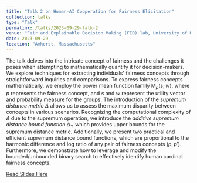 ```yaml
---
title: "Talk 2 on Human-AI Cooperation for Fairness Elicitation"
collection: talks
type: "Talk"
permalink: /talks/2023-09-29-talk-2
venue: "Fair and Explainable Decision Making (FED) lab, University of Massachusetts Amherst"
date: 2023-09-29
location: "Amherst, Massachusetts"
---
```



The talk delves into the intricate concept of fairness and the challenges it poses when attempting to mathematically quantify it for decision-makers. We explore techniques for extracting individuals' fairness concepts through straightforward inquiries and comparisons. To express fairness concepts mathematically, we employ the power mean function family $\text{M}_{p}(s; w)$, where $p$ represents the fairness concept, and $s$ and $w$ represent the utility vector and probability measure for the groups. The introduction of the *supremum distance metric* $\Delta$ allows us to assess the maximum disparity between concepts in various scenarios. Recognizing the computational complexity of $\Delta$ due to the supremum operation, we introduce the *additive supremum distance bound function* $\Delta_{\uparrow}$ which provides upper bounds for the supremum distance metric. Additionally, we present two practical and efficient supremum distance bound functions, which are proportional to the harmonic difference and log ratio of any pair of fairness concepts ($p, p'$). Furthermore, we demonstrate how to leverage and modify the bounded/unbounded binary search to effectively identify human cardinal fairness concepts.

[Read Slides Here](/files/Human-AI_Cooperation_for_Fairness_Elicitation.pdf)